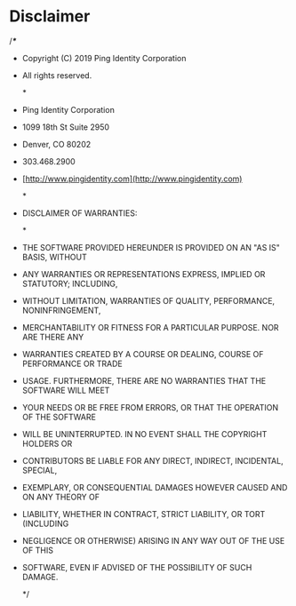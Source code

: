 # Disclaimer

/_**\***_

* Copyright \(C\) 2019 Ping Identity Corporation
* All rights reserved.

  \*

* Ping Identity Corporation
* 1099 18th St Suite 2950
* Denver, CO 80202
* 303.468.2900
* [http://www.pingidentity.com](http://www.pingidentity.com)

  \*

* DISCLAIMER OF WARRANTIES:

  \*

* THE SOFTWARE PROVIDED HEREUNDER IS PROVIDED ON AN "AS IS" BASIS, WITHOUT
* ANY WARRANTIES OR REPRESENTATIONS EXPRESS, IMPLIED OR STATUTORY; INCLUDING,
* WITHOUT LIMITATION, WARRANTIES OF QUALITY, PERFORMANCE, NONINFRINGEMENT,
* MERCHANTABILITY OR FITNESS FOR A PARTICULAR PURPOSE.  NOR ARE THERE ANY
* WARRANTIES CREATED BY A COURSE OR DEALING, COURSE OF PERFORMANCE OR TRADE
* USAGE.  FURTHERMORE, THERE ARE NO WARRANTIES THAT THE SOFTWARE WILL MEET
* YOUR NEEDS OR BE FREE FROM ERRORS, OR THAT THE OPERATION OF THE SOFTWARE
* WILL BE UNINTERRUPTED.  IN NO EVENT SHALL THE COPYRIGHT HOLDERS OR
* CONTRIBUTORS BE LIABLE FOR ANY DIRECT, INDIRECT, INCIDENTAL, SPECIAL,
* EXEMPLARY, OR CONSEQUENTIAL DAMAGES HOWEVER CAUSED AND ON ANY THEORY OF
* LIABILITY, WHETHER IN CONTRACT, STRICT LIABILITY, OR TORT \(INCLUDING
* NEGLIGENCE OR OTHERWISE\) ARISING IN ANY WAY OUT OF THE USE OF THIS
* SOFTWARE, EVEN IF ADVISED OF THE POSSIBILITY OF SUCH DAMAGE.

  \*/

